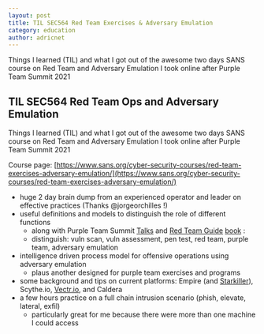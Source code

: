 ```yaml
---
layout: post
title: TIL SEC564 Red Team Exercises & Adversary Emulation
category: education
author: adricnet
---
```



Things I learned (TIL) and what I got out of the awesome two days SANS course on Red Team and Adversary Emulation I took online after Purple Team Summit 2021

## TIL SEC564 Red Team Ops and Adversary Emulation

Things I learned (TIL) and what I got out of the awesome two days SANS course on Red Team and Adversary Emulation I took online after Purple Team Summit 2021

Course page: [https://www.sans.org/cyber-security-courses/red-team-exercises-adversary-emulation/](https://www.sans.org/cyber-security-courses/red-team-exercises-adversary-emulation/)

* huge 2 day brain dump from an experienced operator and leader on effective practices (Thanks @jorgeorchilles !)
* useful definitions and models to distinguish the role of different functions
  * along with Purple Team Summit [Talks](https://www.sans.org/presentations/?&focus-area=purple-team) and [Red Team Guide](https://redteam.guide/) [book](https://redteam.guide/docs/) :
  * distinguish: vuln scan, vuln assessment, pen test, red team, purple team, adversary emulation 
* intelligence driven process model for offensive operations using adversary emulation
    * plaus another designed for purple team exercises and programs
* some background and tips on current platforms: Empire (and [Starkiller](https://github.com/BC-SECURITY/Starkiller)), Scythe.io, [Vectr.io](https://vectr.io/getting-started/), and Caldera
* a few hours practice on a full chain intrusion scenario (phish, elevate, lateral, exfil)
    * particularly great for me because there were more than one machine I could access
